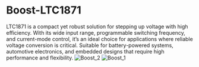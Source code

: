 # Boost-LTC1871
LTC1871 is a compact yet robust solution for stepping up voltage with high efficiency. With its wide input range, programmable switching frequency, and current-mode control, it’s an ideal choice for applications where reliable voltage conversion is critical. Suitable for battery-powered systems, automotive electronics, and embedded designs that require high performance and flexibility.
![Boost_2](https://github.com/user-attachments/assets/efeb245d-0671-4fae-aeb6-a8089bab7a8c)
![Boost_1](https://github.com/user-attachments/assets/87b49a55-7897-41c1-a2a7-c78045ba8d97)
